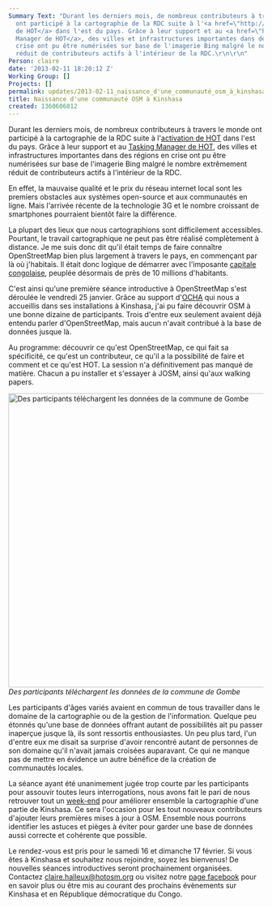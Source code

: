 ```yaml
---
Summary Text: "Durant les derniers mois, de nombreux contributeurs à travers le monde
  ont participé à la cartographie de la RDC suite à l'<a href=\"http://hot.openstreetmap.org/updates/2012-12-13_hot_activation_sud_et_nord_kivu_r%C3%A9publique_d%C3%A9mocratique_du_congo\">activation
  de HOT</a> dans l'est du pays. Grâce à leur support et au <a href=\"http://tasks.hotosm.org/\">Tasking
  Manager de HOT</a>, des villes et infrastructures importantes dans des régions en
  crise ont pu être numérisées sur base de l'imagerie Bing malgré le nombre extrêmement
  réduit de contributeurs actifs à l'intérieur de la RDC.\r\n\r\n"
Person: claire
date: '2013-02-11 18:20:12 Z'
Working Group: []
Projects: []
permalink: updates/2013-02-11_naissance_d'une_communauté_osm_à_kinshasa
title: Naissance d'une communauté OSM à Kinshasa
created: 1360606812
---
```

Durant les derniers mois, de nombreux contributeurs à travers le monde ont participé à la cartographie de la RDC suite à l'<a href="http://hot.openstreetmap.org/updates/2012-12-13_hot_activation_sud_et_nord_kivu_r%C3%A9publique_d%C3%A9mocratique_du_congo">activation de HOT</a> dans l'est du pays. Grâce à leur support et au <a href="http://tasks.hotosm.org/">Tasking Manager de HOT</a>, des villes et infrastructures importantes dans des régions en crise ont pu être numérisées sur base de l'imagerie Bing malgré le nombre extrêmement réduit de contributeurs actifs à l'intérieur de la RDC.

En effet, la mauvaise qualité et le prix du réseau internet local sont les premiers obstacles aux systèmes open-source et aux communautés en ligne. Mais l'arrivée récente de la technologie 3G et le nombre croissant de smartphones pourraient bientôt faire la différence.

La plupart des lieux que nous cartographions sont difficilement accessibles. Pourtant, le travail cartographique ne peut pas être réalisé complètement à distance. Je me suis donc dit qu'il était temps de faire connaître OpenStreetMap bien plus largement à travers le pays, en commençant par là où j'habitais. Il était donc logique de démarrer avec l'imposante <a href="http://fr.wikipedia.org/wiki/Kinshasa">capitale congolaise</a>, peuplée désormais de près de 10 millions d'habitants.

C'est ainsi qu'une première séance introductive à OpenStreetMap s'est déroulée le vendredi 25 janvier. Grâce au support d'<a href="http://rdc-humanitaire.net/">OCHA</a> qui nous a accueillis dans ses installations à Kinshasa, j'ai pu faire découvrir OSM à une bonne dizaine de participants. Trois d'entre eux seulement avaient déjà entendu parler d'OpenStreetMap, mais aucun n'avait contribué à la base de données jusque là.

Au programme: découvrir ce qu'est OpenStreetMap, ce qui fait sa spécificité, ce qu'est un contributeur, ce qu'il a la possibilité de faire et comment et ce qu'est HOT. La session n'a définitivement pas manqué de matière. Chacun a pu installer et s'essayer à JOSM, ainsi qu'aux walking papers.

<img src="http://hot.openstreetmap.org/sites/default/files/P1250011cp.JPG" title="Des participants téléchargent les données de la commune de Gombe" width="580"/>
<cite>Des participants téléchargent les données de la commune de Gombe</cite>

Les participants d'âges variés avaient en commun de tous travailler dans le domaine de la cartographie ou de la gestion de l'information. Quelque peu étonnés qu'une base de données offrant autant de possibilités ait pu passer inaperçue jusque là, ils sont ressortis enthousiastes. Un peu plus tard, l'un d'entre eux me disait sa surprise d'avoir rencontré autant de personnes de son domaine qu'il n'avait jamais croisées auparavant. Ce qui ne manque pas de mettre en évidence un autre bénéfice de la création de communautés locales.

La séance ayant été unanimement jugée trop courte par les participants pour assouvir toutes leurs interrogations, nous avons fait le pari de nous retrouver tout un <a href="https://www.facebook.com/events/117116381801764/">week-end</a> pour améliorer ensemble la cartographie d'une partie de Kinshasa. Ce sera l'occasion pour les tout nouveaux contributeurs d'ajouter leurs premières mises à jour à OSM. Ensemble nous pourrons identifier les astuces et pièges à éviter pour garder une base de données aussi correcte et cohérente que possible.

Le rendez-vous est pris pour le samedi 16 et dimanche 17 février. Si vous êtes à Kinshasa et souhaitez nous rejoindre, soyez les bienvenus! De nouvelles séances introductives seront prochainement organisées. Contactez claire.halleux@hotosm.org ou visitez notre <a href="http://www.facebook.com/OpenStreetMap.RDC">page facebook</a> pour en savoir plus ou être mis au courant des prochains évènements sur Kinshasa et en République démocratique du Congo.
